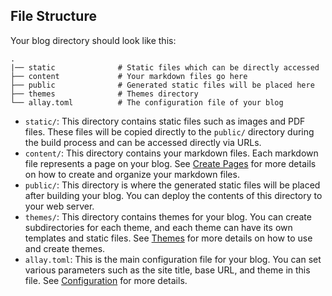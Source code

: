 ## File Structure

Your blog directory should look like this:

```
.
|── static              # Static files which can be directly accessed
├── content             # Your markdown files go here
├── public              # Generated static files will be placed here
├── themes              # Themes directory
└── allay.toml          # The configuration file of your blog
```

- `static/`: This directory contains static files such as images and PDF files. These files will be copied directly to the `public/` directory during the build process and can be accessed directly via URLs.
- `content/`: This directory contains your markdown files. Each markdown file represents a page on your blog. See [Create Pages](../custom-contents/create-pages.md) for more details on how to create and organize your markdown files.
- `public/`: This directory is where the generated static files will be placed after building your blog. You can deploy the contents of this directory to your web server.
- `themes/`: This directory contains themes for your blog. You can create subdirectories for each theme, and each theme can have its own templates and static files. See [Themes](../themes/index.md) for more details on how to use and create themes.
- `allay.toml`: This is the main configuration file for your blog. You can set various parameters such as the site title, base URL, and theme in this file. See [Configuration](../configuration/index.md) for more details.
